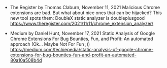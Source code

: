 - The Register by Thomas Claburn, November 11, 2021
Malicious Chrome extensions are bad. But what about nice ones that can be hijacked? This new tool spots them: DoubleX static analyzer is doubleplusgood
https://www.theregister.com/2021/11/11/chrome_extension_analyzer/

- Medium by Daniel Hunt, November 17, 2021
Static Analysis of Google Chrome Extensions For Bug Bounties, Fun, and Profit: An automated approach
(Ok... Maybe Not For Fun ;))
https://medium.com/techiepedia/static-analysis-of-google-chrome-extensions-for-bug-bounties-fun-and-profit-an-automated-80a10a508b4d